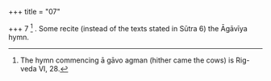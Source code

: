+++
title = "07"

+++
7 [^5] . Some recite (instead of the texts stated in Sūtra 6) the Āgāvīya hymn.


[^5]:  The hymn commencing ā gāvo agman (hither came the cows) is Rig-veda VI, 28.
